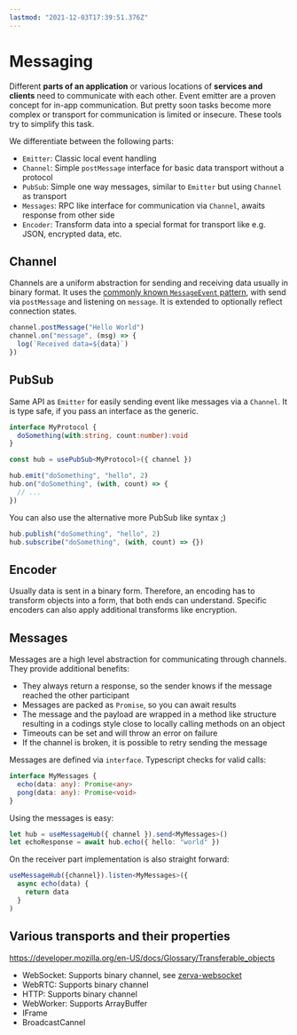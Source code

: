 ```yaml
---
lastmod: "2021-12-03T17:39:51.376Z"
---
```


# Messaging

Different **parts of an application** or various locations of **services and clients** need to communicate with each other. Event emitter are a proven concept for in-app communication. But pretty soon tasks become more complex or transport for communication is limited or insecure. These tools try to simplify this task.

We differentiate between the following parts:

- `Emitter`: Classic local event handling
- `Channel`: Simple `postMessage` interface for basic data transport without a protocol
- `PubSub`: Simple one way messages, similar to `Emitter` but using `Channel` as transport
- `Messages`: RPC like interface for communication via `Channel`, awaits response from other side
- `Encoder`: Transform data into a special format for transport like e.g. JSON, encrypted data, etc.

## Channel

Channels are a uniform abstraction for sending and receiving data usually in binary format. It uses the [commonly known `MessageEvent` pattern](https://developer.mozilla.org/en-US/docs/Web/API/MessageEvent), with send via `postMessage` and listening on `message`. It is extended to optionally reflect connection states.

```ts
channel.postMessage("Hello World")
channel.on("message", (msg) => {
  log(`Received data=${data}`)
})
```

## PubSub

Same API as `Emitter` for easily sending event like messages via a `Channel`. It is type safe, if you pass an interface as the generic.

```ts
interface MyProtocol {
  doSomething(with:string, count:number):void
}

const hub = usePubSub<MyProtocol>({ channel })

hub.emit("doSomething", "hello", 2)
hub.on("doSomething", (with, count) => {
  // ...
})
```

You can also use the alternative more PubSub like syntax ;)

```ts
hub.publish("doSomething", "hello", 2)
hub.subscribe("doSomething", (with, count) => {})
```

## Encoder

Usually data is sent in a binary form. Therefore, an encoding has to transform objects into a form, that both ends can understand. Specific encoders can also apply additional transforms like encryption.

## Messages

Messages are a high level abstraction for communicating through channels. They provide additional benefits:

- They always return a response, so the sender knows if the message reached the other participant
- Messages are packed as `Promise`, so you can await results
- The message and the payload are wrapped in a method like structure resulting in a codings style close to locally calling methods on an object
- Timeouts can be set and will throw an error on failure
- If the channel is broken, it is possible to retry sending the message

Messages are defined via `interface`. Typescript checks for valid calls:

```ts
interface MyMessages {
  echo(data: any): Promise<any>
  pong(data: any): Promise<void>
}
```

Using the messages is easy:

```ts
let hub = useMessageHub({ channel }).send<MyMessages>()
let echoResponse = await hub.echo({ hello: "world" })
```

On the receiver part implementation is also straight forward:

```ts
useMessageHub({channel}).listen<MyMessages>({
  async echo(data) {
    return data
  }
)
```

## Various transports and their properties

<https://developer.mozilla.org/en-US/docs/Glossary/Transferable_objects>

- WebSocket: Supports binary channel, see [zerva-websocket](https://github.com/holtwick/zerva-websocket)
- WebRTC: Supports binary channel
- HTTP: Supports binary channel
- WebWorker: Supports ArrayBuffer
- IFrame
- BroadcastCannel
